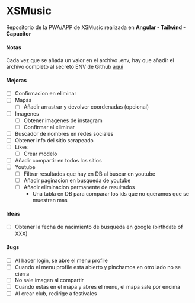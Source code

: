 # XSMusic

Repositorio de la PWA/APP de XSMusic realizada en **Angular - Tailwind - Capacitor**

#### Notas

Cada vez que se añada un valor en el archivo .env, hay que añadir el archivo completo al secreto ENV de Github [aqui](https://github.com/josexs/xsmusic-app/settings/secrets/actions)

#### Mejoras

- [ ] Confirmacion en eliminar
- [ ] Mapas
  - [ ] Añadir arrastrar y devolver coordenadas (opcional)
- [ ] Imagenes
  - [ ] Obtener imagenes de instagram
  - [ ] Confirmar al eliminar
- [ ] Buscador de nombres en redes sociales
- [ ] Obtener info del sitio scrapeado
- [ ] Likes
  - [ ] Crear modelo
- [ ] Añadir compartir en todos los sitios
- [ ] Youtube
  - [ ] Filtrar resultados que hay en DB al buscar en youtube
  - [ ] Añadir paginacion en busqueda de youtube
  - [ ] Añadir eliminacion permanente de resultados
    - Una tabla en DB para comparar los ids que no queramos que se muestren mas

#### Ideas

- [ ] Obtener la fecha de nacimiento de busqueda en google (birthdate of XXX)

#### Bugs

- [ ] Al hacer login, se abre el menu profile
- [ ] Cuando el menu profile esta abierto y pinchamos en otro lado no se cierra
- [ ] No sale imagen al compartir
- [ ] Cuando estas en el mapa y abres el menu, el mapa sale por encima
- [ ] Al crear club, redirige a festivales

